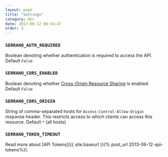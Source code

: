 ```yaml
---
layout: page
title: "Settings"
category: doc
date: 2013-06-12 08:54:47
order: 3
---
```


### `SERRANO_AUTH_REQUIRED`

Boolean denoting whether authentication is required to access the API. Default `False`

### `SERRANO_CORS_ENABLED`

Boolean denoting whether [Cross-Origin Resource Sharing](http://en.wikipedia.org/wiki/Cross-origin_resource_sharing) is enabled. Default `False`

### `SERRANO_CORS_ORIGIN`

String of comma-separated hosts for `Access-Control-Allow-Origin` response header. This restricts access to which clients can access this resource. Default `*` (all hosts)

### `SERRANO_TOKEN_TIMEOUT`

Read more about [API Tokens]({{ site.baseurl }}{% post_url 2013-06-12-api-tokens%}).

